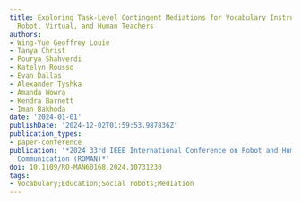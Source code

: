 ```yaml
---
title: Exploring Task-Level Contingent Mediations for Vocabulary Instruction across
  Robot, Virtual, and Human Teachers
authors:
- Wing-Yue Geoffrey Louie
- Tanya Christ
- Pourya Shahverdi
- Katelyn Rousso
- Evan Dallas
- Alexander Tyshka
- Amanda Wowra
- Kendra Barnett
- Iman Bakhoda
date: '2024-01-01'
publishDate: '2024-12-02T01:59:53.987836Z'
publication_types:
- paper-conference
publication: '*2024 33rd IEEE International Conference on Robot and Human Interactive
  Communication (ROMAN)*'
doi: 10.1109/RO-MAN60168.2024.10731230
tags:
- Vocabulary;Education;Social robots;Mediation
---
```

